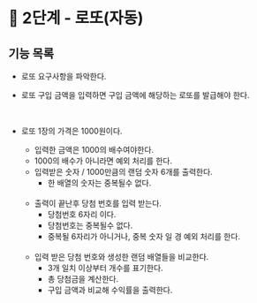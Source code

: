 # 🚀 2단계 - 로또(자동)

## 기능 목록
* 로또 요구사항을 파악한다.
* 로또 구입 금액을 입력하면 구입 금액에 해당하는 로또를 발급해야 한다.

    </br>

* 로또 1장의 가격은 1000원이다.
    * 입력한 금액은 1000의 배수여야한다.
    * 1000의 배수가 아니라면 예외 처리를 한다.
    * 입력받은 숫자 / 1000만큼의 랜덤 숫자 6개를 출력한다.
      * 한 배열의 숫자는 중복될수 없다.
      
    </br>

    * 출력이 끝난후 당첨 번호를 입력 받는다.
      * 당첨번호 6자리 이다.
      * 당첨번호는 중복될수 없다.
      * 중복될 6자리가 아니거나, 중복 숫자 일 경 예외 처리를 한다.

    </br>
  
    * 입력 받은 당첨 번호와 생성한 랜덤 배열들을 비교한다.
      * 3개 일치 이상부터 개수를 표기한다.
      * 총 당첨금을 계산한다.
      * 구입 금액과 비교해 수익률을 출력한다.
